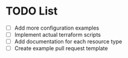# TODO List

- [ ] Add more configuration examples
- [ ] Implement actual terraform scripts
- [ ] Add documentation for each resource type
- [ ] Create example pull request template